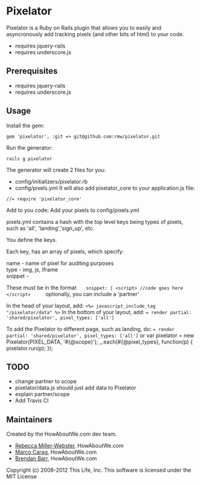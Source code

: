 Pixelator
=======

Pixelator is a Ruby on Rails plugin that allows you to easily and
asyncronously add tracking pixels (and other bits of html) to your code.

- requires jquery-rails
- requires underscore.js


## Prerequisites

* requires jquery-rails
* requires underscore.js

## Usage

Install the gem:

`gem 'pixelator', :git => git@github.com:rmw/pixelator.git`

Run the generator:

`rails g pixelator`

The generator will create 2 files for you:
* config/initializers/pixelator.rb
* config/pixels.yml
It will also add pixelator_core to your application.js file:

`//= require 'pixelator_core'`

Add to you code:
Add your pixels to config/pixels.yml

pixels.yml contains a hash with the top level keys being types of
pixels, such as 'all', 'landing','sign_up', etc.

You define the keys.

Each key, has an array of pixels, which specify:

name - name of pixel for auditing purposes <br>
type - img, js, iframe <br>
snippet -<br>

These must be in the format
`    snippet: |
    <script>
        //code goes here
    </script>      `
optionally, you can include a 'partner'


In the head of your layout, add:
`<%= javascript_include_tag "/pixelator/data" %>`
In the bottom of your layout, add:
`= render partial: 'shared/pixelator', pixel_types: ['all']`

To add the Pixelator to different page, such as landing, do:
`= render partial: 'shared/pixelator', pixel_types: ['all']`
or
    var pixelator = new Pixelator(PIXEL_DATA, '#{@scope}');
    _.each(#{@pixel_types}, function(p) {
    pixelator.run(p);
    });

## TODO

* change partner to scope
* pixelator/data.js should just add data to Pixelator
* explain partner/scope
* Add Travis CI

## Maintainers

Created by the HowAboutWe.com dev team.

* [Rebecca Miller-Webster](mailto:dev@howaboutwe.com), HowAboutWe.com
* [Marco Carag](mailto:dev@howaboutwe.com), HowAboutWe.com     
* [Brendan Barr](mailto:dev@howaboutwe.com), HowAboutWe.com

Copyright (c) 2008-2012 This Life, Inc. This software is licensed under
the MIT License
